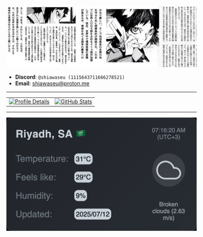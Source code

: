 ![☆ ★](/assets/banner.jpg)

- **Discord**: `@shiawaseu (1115643711666278521)`
- **Email**: [shiawaseu@proton.me](mailto:shiawaseu@proton.me)

---

<table>
  <tr>
    <td>
      <a href="https://github.com/shiawaseu">
        <img src="https://github-profile-summary-cards.vercel.app/api/cards/profile-details?username=shiawaseu&theme=github_dark" alt="Profile Details" />
      </a>
    </td>
    <td>
      <a href="https://github.com/shiawaseu">
        <img src="https://github-profile-summary-cards.vercel.app/api/cards/stats?username=shiawaseu&theme=github_dark" alt="GitHub Stats" />
      </a>
    </td>
  </tr>
</table>

---
<p align="center">
  <img src="https://raw.githubusercontent.com/fyisaud/readme-weather-card/main/public/cards/weather-github-dark.png" alt="Weather Card" width="510" height="300" />
</p>
